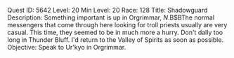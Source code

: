 Quest ID: 5642
Level: 20
Min Level: 20
Race: 128
Title: Shadowguard
Description: Something important is up in Orgrimmar, $N.$B$BThe normal messengers that come through here looking for troll priests usually are very casual. This time, they seemed to be in much more a hurry. Don't dally too long in Thunder Bluff. I'd return to the Valley of Spirits as soon as possible.
Objective: Speak to Ur'kyo in Orgrimmar.
